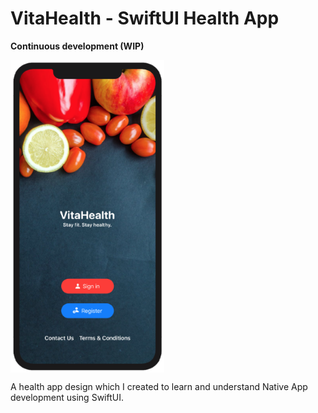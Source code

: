 # VitaHealth - SwiftUI Health App

**Continuous development (WIP)**<br>

<img src="VitaHealth.png" height="500" align="center" />


A health app design which I created to learn and understand Native App development using SwiftUI.

